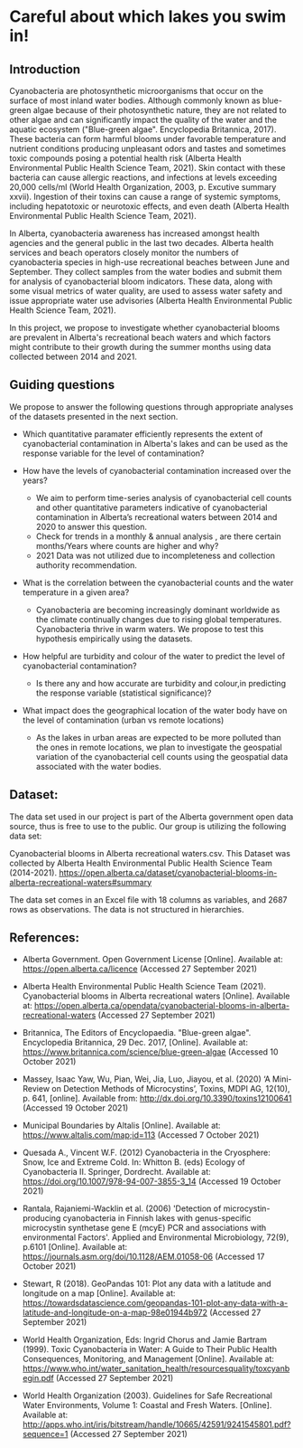 # Careful about which lakes you swim in!

## Introduction
Cyanobacteria are photosynthetic microorganisms that occur on the surface of most inland water bodies. Although commonly known as blue-green algae because of their photosynthetic nature, they are not related to other algae and can significantly impact the quality of the water and the aquatic ecosystem ("Blue-green algae". Encyclopedia Britannica, 2017). These bacteria can form harmful blooms under favorable temperature and nutrient conditions producing unpleasant odors and tastes and sometimes toxic compounds posing a potential health risk (Alberta Health Environmental Public Health Science Team, 2021). Skin contact with these bacteria can cause allergic reactions, and infections at levels exceeding 20,000 cells/ml (World Health Organization, 2003, p. Excutive summary xxvii). Ingestion of their toxins can cause a range of systemic symptoms, including hepatotoxic or neurotoxic effects, and even death (Alberta Health Environmental Public Health Science Team, 2021).

In Alberta, cyanobacteria awareness has increased amongst health agencies and the general public in the last two decades. Alberta health services and beach operators closely monitor the numbers of cyanobacteria species in high-use recreational beaches between June and September. They collect samples from the water bodies and submit them for analysis of cyanobacterial bloom indicators. These data, along with some visual metrics of water quality, are used to assess water safety and issue appropriate water use advisories (Alberta Health Environmental Public Health Science Team, 2021).

In this project, we propose to investigate whether cyanobacterial blooms are prevalent in Alberta's recreational beach waters and which factors might contribute to their growth during the summer months using data collected between 2014 and 2021.

## Guiding questions
We propose to answer the following questions through appropriate analyses of the datasets presented in the next section.

- Which quantitative paramater efficiently represents the extent of cyanobacterial contamination in Alberta's lakes and can be used as the response variable for the level of contamination?

- How have the levels of cyanobacterial contamination increased over the years?

	- We aim to perform time-series analysis of cyanobacterial cell counts and other quantitative parameters indicative of cyanobacterial contamination in Alberta’s recreational waters between 2014 and 2020 to answer this question.
	- Check for trends in a monthly & annual analysis , are there certain months/Years where counts are higher and why?
	- 2021 Data was not utilized due to incompleteness and collection authority recommendation.

- What is the correlation between the cyanobacterial counts and the water temperature in a given area?

	- Cyanobacteria are becoming increasingly dominant worldwide as the climate continually changes due to rising global temperatures. Cyanobacteria thrive in warm waters. We propose to test this hypothesis empirically using the datasets.

- How helpful are turbidity and colour of the water to predict the level of cyanobacterial contamination?

	- Is there any and how accurate are turbidity and colour,in predicting the response variable (statistical significance)?

- What impact does the geographical location of the water body have on the level of contamination (urban vs remote locations)

	- As the lakes in urban areas are expected to be more polluted than the ones in remote locations, we plan to investigate the geospatial variation of the cyanobacterial cell counts using the geospatial data associated with the water bodies.

## Dataset:
The data set used in our project is part of the Alberta government open data source, thus is free to use to the public. Our group is utilizing the following data set:

Cyanobacterial blooms in Alberta recreational waters.csv. This Dataset was collected by Alberta Health Environmental Public Health Science Team (2014-2021). https://open.alberta.ca/dataset/cyanobacterial-blooms-in-alberta-recreational-waters#summary

The data set comes in an Excel file with 18 columns as variables, and 2687 rows as observations. The data is not structured in hierarchies.

## References:

- Alberta Government. Open Government License [Online]. Available at: https://open.alberta.ca/licence (Accessed 27 September 2021)

- Alberta Health Environmental Public Health Science Team (2021). Cyanobacterial blooms in Alberta recreational waters [Online]. Available at: https://open.alberta.ca/opendata/cyanobacterial-blooms-in-alberta-recreational-waters (Accessed 27 September 2021)

- Britannica, The Editors of Encyclopaedia. "Blue-green algae". Encyclopedia Britannica, 29 Dec. 2017, [Online]. Available at: https://www.britannica.com/science/blue-green-algae (Accessed 10 October 2021)

- Massey, Isaac Yaw, Wu, Pian, Wei, Jia, Luo, Jiayou, et al. (2020) ‘A Mini-Review on Detection Methods of Microcystins’, Toxins, MDPI AG, 12(10), p. 641, [online]. Available from: http://dx.doi.org/10.3390/toxins12100641 (Accessed 19 October 2021)

- Municipal Boundaries by Altalis [Online]. Available at: https://www.altalis.com/map;id=113 (Accessed 7 October 2021)

- Quesada A., Vincent W.F. (2012) Cyanobacteria in the Cryosphere: Snow, Ice and Extreme Cold. In: Whitton B. (eds) Ecology of Cyanobacteria II. Springer, Dordrecht. Available at: https://doi.org/10.1007/978-94-007-3855-3_14 (Accessed 19 October 2021)

- Rantala, Rajaniemi-Wacklin et al. (2006) 'Detection of microcystin-producing cyanobacteria in Finnish lakes with genus-specific microcystin synthetase gene E (mcyE) PCR and associations with environmental Factors'. Applied and Environmental Microbiology, 72(9), p.6101 [Online]. Available at: https://journals.asm.org/doi/10.1128/AEM.01058-06 (Accessed 17 October 2021)

- Stewart, R (2018). GeoPandas 101: Plot any data with a latitude and longitude on a map [Online]. Available at: https://towardsdatascience.com/geopandas-101-plot-any-data-with-a-latitude-and-longitude-on-a-map-98e01944b972 (Accessed 27 September 2021)

- World Health Organization, Eds: Ingrid Chorus and Jamie Bartram (1999). Toxic Cyanobacteria in Water: A Guide to Their Public Health Consequences, Monitoring, and Management [Online]. Available at: https://www.who.int/water_sanitation_health/resourcesquality/toxcyanbegin.pdf (Accessed 27 September 2021)

- World Health Organization (2003). Guidelines for Safe Recreational Water Environments, Volume 1: Coastal and Fresh Waters. [Online]. Available at: http://apps.who.int/iris/bitstream/handle/10665/42591/9241545801.pdf?sequence=1 (Accessed 27 September 2021)